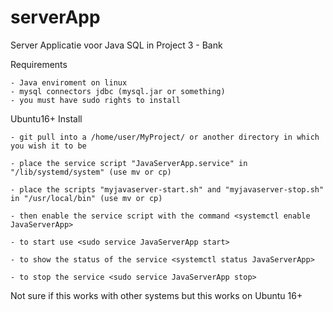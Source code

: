 # serverApp
Server Applicatie voor Java SQL in Project 3 - Bank

Requirements

	- Java enviroment on linux
	- mysql connectors jdbc (mysql.jar or something)
	- you must have sudo rights to install


Ubuntu16+ Install

	- git pull into a /home/user/MyProject/ or another directory in which you wish it to be
	
	- place the service script "JavaServerApp.service" in "/lib/systemd/system" (use mv or cp)
	
	- place the scripts "myjavaserver-start.sh" and "myjavaserver-stop.sh" in "/usr/local/bin" (use mv or cp)
	
	- then enable the service script with the command <systemctl enable JavaServerApp>
	
	- to start use <sudo service JavaServerApp start>	
	
	- to show the status of the service <systemctl status JavaServerApp>	
	
	- to stop the service <sudo service JavaServerApp stop>
	
Not sure if this works with other systems but this works on Ubuntu 16+

